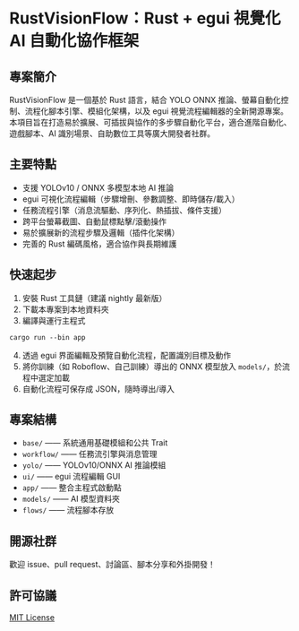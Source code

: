 # RustVisionFlow：Rust + egui 視覺化 AI 自動化協作框架

## 專案簡介

RustVisionFlow 是一個基於 Rust 語言，結合 YOLO ONNX 推論、螢幕自動化控制、流程化腳本引擎、模組化架構，以及 egui 視覺流程編輯器的全新開源專案。  
本項目旨在打造易於擴展、可插拔與協作的多步驟自動化平台，適合進階自動化、遊戲腳本、AI 識別場景、自助數位工具等廣大開發者社群。

## 主要特點

- 支援 YOLOv10 / ONNX 多模型本地 AI 推論
- egui 可視化流程編輯（步驟增刪、參數調整、即時儲存/載入）
- 任務流程引擎（消息流驅動、序列化、熱插拔、條件支援）
- 跨平台螢幕截圖、自動鼠標點擊/滾動操作
- 易於擴展新的流程步驟及邏輯（插件化架構）
- 完善的 Rust 編碼風格，適合協作與長期維護

## 快速起步

1. 安裝 Rust 工具鏈（建議 nightly 最新版）
2. 下載本專案到本地資料夾
3. 編譯與運行主程式

```
cargo run --bin app
```

4. 透過 egui 界面編輯及預覽自動化流程，配置識別目標及動作
5. 將你訓練（如 Roboflow、自己訓練）導出的 ONNX 模型放入 `models/`，於流程中選定加載
6. 自動化流程可保存成 JSON，隨時導出/導入

## 專案結構

- `base/` —— 系統通用基礎模組和公共 Trait
- `workflow/` —— 任務流引擎與消息管理
- `yolo/` —— YOLOv10/ONNX AI 推論模組
- `ui/` —— egui 流程編輯 GUI
- `app/` —— 整合主程式啟動點
- `models/` —— AI 模型資料夾
- `flows/` —— 流程腳本存放

## 開源社群

歡迎 issue、pull request、討論區、腳本分享和外掛開發！

## 許可協議

[MIT License]()